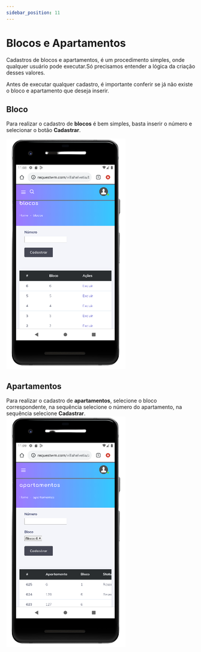 ```yaml
---
sidebar_position: 11
---
```


# Blocos e Apartamentos

Cadastros de blocos e apartamentos, é um procedimento simples, onde qualquer usuário pode executar.Só precisamos entender a lógica da criação desses valores.

Antes de executar qualquer cadastro, é importante conferir se já não existe o bloco e apartamento que deseja inserir.

## Bloco 
Para realizar o cadastro de **blocos** é bem simples, basta inserir o número e selecionar o botão **Cadastrar**.

![block](../../static/img/block.png)

## Apartamentos
Para realizar o cadastro de **apartamentos**, selecione o bloco correspondente, na sequência selecione o número do apartamento, na sequência selecione **Cadastrar**.
![apto](../../static/img/apto.png)